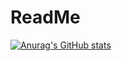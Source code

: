 # ReadMe

[![Anurag's GitHub stats](https://github-readme-stats.vercel.app/api?username=sisouza)](https://github.com/sisouza/github-readme-stats)

